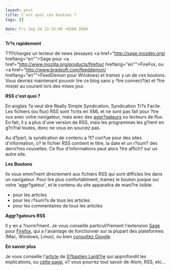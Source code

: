 ```yaml
--- 
layout: post
title: C'est quoi ces boutons ?
tags: []

date: Fri Sep 24 22:33:09 +0200 2004
---
```

<strong>Tr?s rapidement</strong>

T?l?chargez un lecteur de news (essayez <a href="http://sage.mozdev.org/ hreflang="en"">Sage</a> pour <a href="http://www.mozilla.org/products/firefox/ hreflang="en"">FireFox</a>, ou <a href="http://www.bradsoft.com/feeddemon/ hreflang="en"">FeedDemon</a> pour Windows)  et trainez y un de ces boutons. Vous devriez maintenant pouvoir lire ce blog sans y ?tre connect?(e) et ?tre mis(e) au courant lors des mises   jour.

<strong>RSS c'est quoi ?</strong>

En anglais ?a veut dire Really Simple Syndication, Syndication Tr?s Facile. Les fichiers (ou flux) RSS sont ?crits en XML et ne sont pas fait pour ?tre vus avec votre navigateur, mais avec des <a href="http://tech.ouvaton.org/trombino.php?afficher_pseudo=Old+P'pou" title="Old P'pou aime bien ce mot" hreflang="fr">aggr?gateurs</a> ou lecteurs de flux. En fait, il y a plus d'une version de RSS, mais les programmes les g?rent en g?n?ral toutes, donc ne vous en souciez pas.

Au d?part, la syndication de contenu a ?t? con?ue pour des sites d'information, o? le fichier RSS contient le titre, la date et un r?sum? des derni?res nouvelles. Ce flux d'informations peut alors ?tre affich? sur un autre site.

<strong>Les Boutons</strong>

Ils vous emm?nent directement aux fichiers RSS qui sont difficles   lire dans un navigateur. Pour lire plus confortablment, trainez le bouton jusque sur votre 'aggr?gateur', et le contenu du site apparaitra de mani?re lisible.

<ul>
<li><a href="http://jfoucher.com/rss2/><img src="http://jfoucher.com/wp-content/rss_articles.gif alt="Rss 2.0" style="margin-bottom:0;" /></a> pour les articles</li>
<li><a href="http://jfoucher.com/feed/rss2/summary/><img src="http://jfoucher.com/wp-content/rss_resume.gif alt="R?sum?s des articles en Rss 2.0" style="margin-bottom:0;" /></a> pour les r?sum?s de tous les articles</li>
<li><a href="http://jfoucher.com/comments/feed/rss2/><img src="http://jfoucher.com/wp-content/rss_comments.gif alt="Commentaires Rss 2.0" style="margin-bottom:0;" /></a> pour les commentaires de tous les articles</li>
</ul>

<strong>Aggr?gateurs RSS</strong>

Il y en a ?norm?ment. Je vous conseille particuli?rement l'extension <a href="http://update.mozilla.org/extensions/moreinfo.php?id=77&vid=630" hreflang="en">Sage</a> pour <a href="http://www.mozilla.org/products/firefox/" hreflang="en">Firefox</a>, qui a l'avantage de fonctionner sur la plupart des plateformes (Mac, Windows, Linux), ou bien <a href="http://www.google.fr/search?q=aggr%C3%A9gateur+RSS" hreflang="fr">consultez Google</a>

<strong>En savoir plus</strong>

Je vous conseille l'<a href="http://seb.ouvaton.org/seblog/index.php/2004/09/23/10-la-syndication-de-contenus" hreflang="fr">article</a> de <a href="http://seb.ouvaton.org" hreflang="fr">S?bastien Lardi?re</a> qui approfondit les explications, ou <a href="http://www.faganfinder.com/search/rss.shtml" hreflang="en">cette page</a>, o? vous pourrez tout savoir de Atom, RSS, etc...
